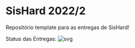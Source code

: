 # SisHard 2022/2

Repositório template para as entregas de SisHard!

Status das Entregas:
![svg](http://3.142.157.80/webhook/sishard/test/svg/insper-classroom/22-2-sishard-gabri190)
